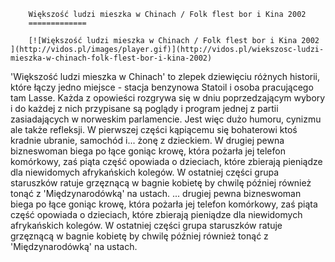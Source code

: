 
        Większość ludzi mieszka w Chinach / Folk flest bor i Kina 2002 
        =============
        
        [![Większość ludzi mieszka w Chinach / Folk flest bor i Kina 2002 ](http://vidos.pl/images/player.gif)](http://vidos.pl/wiekszosc-ludzi-mieszka-w-chinach-folk-flest-bor-i-kina-2002)
        
        
 'Większość ludzi mieszka w Chinach' to zlepek dziewięciu różnych historii, które łączy jedno miejsce - stacja benzynowa Statoil i osoba pracującego tam Lasse. Każda z opowieści rozgrywa się w dniu poprzedzającym wybory i do każdej z nich przypisane są poglądy i program jednej z partii zasiadających w norweskim parlamencie. Jest więc dużo humoru, cynizmu ale także refleksji. W pierwszej części kąpiącemu się bohaterowi ktoś kradnie ubranie, samochód i... żonę z dzieckiem. W drugiej pewna bizneswoman biega po łące goniąc krowę, która pożarła jej telefon komórkowy, zaś piąta część opowiada o dzieciach, które zbierają pieniądze dla niewidomych afrykańskich kolegów. W ostatniej części grupa staruszków ratuje grzęznącą w bagnie kobietę by chwilę później również tonąć z 'Międzynarodówką' na ustach.  ... drugiej pewna bizneswoman biega po łące goniąc krowę, która pożarła jej telefon komórkowy, zaś piąta część opowiada o dzieciach, które zbierają pieniądze dla niewidomych afrykańskich kolegów. W ostatniej części grupa staruszków ratuje grzęznącą w bagnie kobietę by chwilę później również tonąć z 'Międzynarodówką' na ustach.
    